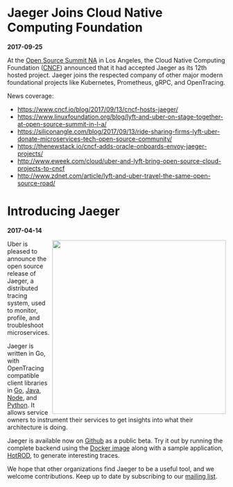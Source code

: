 # Jaeger Joins Cloud Native Computing Foundation
**2017-09-25**

At the [Open Source Summit NA](http://events.linuxfoundation.org/events/open-source-summit-north-america) in Los Angeles,
the Cloud Native Computing Foundation ([CNCF](http://cncf.io)) announced that it had accepted Jaeger as its 12th hosted project.
Jaeger joins the respected company of other major modern foundational projects like Kubernetes, Prometheus, gRPC, and OpenTracing.

News coverage:

  * https://www.cncf.io/blog/2017/09/13/cncf-hosts-jaeger/
  * https://www.linuxfoundation.org/blog/lyft-and-uber-on-stage-together-at-open-source-summit-in-l-a/
  * https://siliconangle.com/blog/2017/09/13/ride-sharing-firms-lyft-uber-donate-microservices-tech-open-source-community/
  * https://thenewstack.io/cncf-adds-oracle-onboards-envoy-jaeger-projects/
  * http://www.eweek.com/cloud/uber-and-lyft-bring-open-source-cloud-projects-to-cncf
  * http://www.zdnet.com/article/lyft-and-uber-travel-the-same-open-source-road/

# Introducing Jaeger
**2017-04-14**

<img align="right" src="../images/jaeger-vector.svg" width=400>
Uber is pleased to announce the open source release of Jaeger, a distributed tracing system, used to monitor, profile, and troubleshoot microservices.

Jaeger is written in Go, with OpenTracing compatible client libraries in [Go](https://github.com/uber/jaeger-client-go), [Java](https://github.com/uber/jaeger-client-java), [Node](https://github.com/uber/jaeger-client-node), and [Python](https://github.com/uber/jaeger-client-python). It allows service owners to instrument their services to get insights into what their architecture is doing.

Jaeger is available now on [Github](https://github.com/uber/jaeger) as a public beta. Try it out by running the complete backend using the [Docker image](http://jaeger.readthedocs.io/en/latest/getting_started/#all-in-one-docker-image) along with a sample application, [HotROD](http://jaeger.readthedocs.io/en/latest/getting_started/#sample-application), to generate interesting traces.

We hope that other organizations find Jaeger to be a useful tool, and we welcome contributions.
Keep up to date by subscribing to our [mailing list](https://groups.google.com/forum/#!forum/jaeger-tracing).
